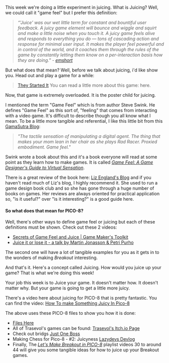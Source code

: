 This week we're doing a little experiment in juicing. What is Juicing? Well, we could call it "game feel" but I prefer this definition: 

>*“'Juice' was our wet little term for constant and bountiful user feedback. A juicy game element will bounce and wiggle and squirt and make a little noise when you touch it. A juicy game feels alive and responds to everything you do — tons of cascading action and response for minimal user input. It makes the player feel powerful and in control of the world, and it coaches them through the rules of the game by constantly letting them know on a per-interaction basis how they are doing." - [emshort](https://emshort.blog/2008/05/24/make-it-juicy/)*

But what does that mean? Well, before we talk about juicing, i'd like show you. Head out and play a game for a while: 

> [They Started It](https://www.lexaloffle.com/bbs/?tid=4088) You can read a little more about this game: here.

Now, that game is extremely overloaded. It is the poster child for juicing.

I mentioned the term "Game Feel" which is from author Steve Swink. He defines "Game Feel" as this sort of, "feeling" that comes from interacting with a video game. It's difficult to describe though you all know what I mean. To be a little more tangible and referential, I like this little bit from this [GamaSutra Blog](http://www.gamasutra.com/view/feature/130734/game_feel_the_secret_ingredient.php):

> *"The tactile sensation of manipulating a digital agent. The thing that makes your mom lean in her chair as she plays Rad Racer. Proxied embodiment. Game feel."*

Swink wrote a book about this and it's a book everyone will read at some point as they learn how to make games. It is called [_Game Feel: A Game Designer's Guide to Virtual Sensation_](http://www.game-feel.com/). 

There is a great review of the book here: [Liz England's Blog](http://www.lizengland.com/blog/2015/08/review-game-feel-by-steve-swink/) and if you haven't read much of Liz's blog, I highly recommend it. She used to run a game design book club and so she has gone through a huge number of books on games. Her reviews are always oriented for practical application so, "is it useful?" over "is it interesting?" is a good guide here.

#### So what does that mean for PICO-8? 

Well, there's other ways to define game feel or juicing but each of these definitions must be shown. Check out these 2 videos: 

* [Secrets of Game Feel and Juice | Game Maker's Toolkit](https://www.youtube.com/watch?v=216_5nu4aVQ)
* [Juice it or lose it - a talk by Martin Jonasson & Petri Purho](https://www.youtube.com/watch?v=Fy0aCDmgnxg)

The second one will have a lot of tangible examples for you as it gets in to the wonders of making _Breakout_ interesting.

And that's it. Here's a concept called Juicing. How would you juice up your game? That is what we're doing this week! 

Your job this week is to Juice your game. It doesn't matter how. It doesn't matter why. But your game is going to get a little more juicy.

There's a video here about juicing for PICO-8 that is pretty fantastic. You can find the video: 
[How To make Something Juicy In Pico-8](https://www.youtube.com/watch?v=Kut0dirprmU)

The above uses these PICO-8 files to show you how it is done: 
* [Files Here](https://www.dropbox.com/s/e240vk3gjyvzzsg/theJuice.zip?dl=0)
* All of Trasevol's games can be found: [Trasevol's Itch.io Page](https://trasevol-dog.itch.io/)
* Check out bridgs [Just One Boss](https://www.lexaloffle.com/bbs/?tid=30767)
* Making Chess for Pico-8 - #2: Juicyness [Lazydevs Devlog](https://krystman.itch.io/pico-checkmate/devlog/34246/making-chess-for-pico-8-2-juicyness)
* Finally, The [_Let's Make Breakout in PICO-8_](https://www.youtube.com/watch?v=YQzwVDMIfyU&list=PLea8cjCua_P0qjjiG8G5FBgqwpqMU7rBk) playlist videos 30 to around 44 will give you some tangible ideas for how to juice up your Breakout games. 


